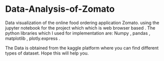 # Data-Analysis-of-Zomato
Data visualization of the online food ordering application Zomato.
using the jupyter notebook for the project which which is web browser based .
The python libraries which I used for implementation are:
Numpy , pandas , matplotlib , plotly.express .

The Data is obtained from the kaggle platform where you can find different types of dataset.
Hope this will help you.
